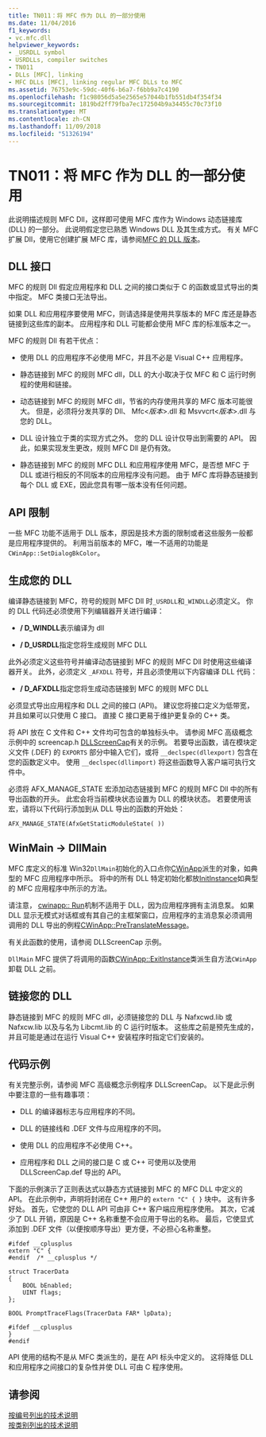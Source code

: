 ```yaml
---
title: TN011：将 MFC 作为 DLL 的一部分使用
ms.date: 11/04/2016
f1_keywords:
- vc.mfc.dll
helpviewer_keywords:
- _USRDLL symbol
- USRDLLs, compiler switches
- TN011
- DLLs [MFC], linking
- MFC DLLs [MFC], linking regular MFC DLLs to MFC
ms.assetid: 76753e9c-59dc-40f6-b6a7-f6bb9a7c4190
ms.openlocfilehash: f1c98056d5a5e2565e57044b1fb551db4f354f34
ms.sourcegitcommit: 1819bd2ff79fba7ec172504b9a34455c70c73f10
ms.translationtype: MT
ms.contentlocale: zh-CN
ms.lasthandoff: 11/09/2018
ms.locfileid: "51326194"
---
```

# <a name="tn011-using-mfc-as-part-of-a-dll"></a>TN011：将 MFC 作为 DLL 的一部分使用

此说明描述规则 MFC Dll，这样即可使用 MFC 库作为 Windows 动态链接库 (DLL) 的一部分。 此说明假定您已熟悉 Windows DLL 及其生成方式。 有关 MFC 扩展 Dll，使用它创建扩展 MFC 库，请参阅[MFC 的 DLL 版本](../mfc/tn033-dll-version-of-mfc.md)。

## <a name="dll-interfaces"></a>DLL 接口

MFC 的规则 Dll 假定应用程序和 DLL 之间的接口类似于 C 的函数或显式导出的类中指定。 MFC 类接口无法导出。

如果 DLL 和应用程序要使用 MFC，则请选择是使用共享版本的 MFC 库还是静态链接到这些库的副本。 应用程序和 DLL 可能都会使用 MFC 库的标准版本之一。

MFC 的规则 Dll 有若干优点：

- 使用 DLL 的应用程序不必使用 MFC，并且不必是 Visual C++ 应用程序。

- 静态链接到 MFC 的规则 MFC dll，DLL 的大小取决于仅 MFC 和 C 运行时例程的使用和链接。

- 动态链接到 MFC 的规则 MFC dll，节省的内存使用共享的 MFC 版本可能很大。 但是，必须将分发共享的 Dll、 Mfc\<*版本*>.dll 和 Msvvcrt\<*版本*>.dll 与您的 DLL。

- DLL 设计独立于类的实现方式之外。 您的 DLL 设计仅导出到需要的 API。 因此，如果实现发生更改，规则 MFC Dll 是仍有效。

- 静态链接到 MFC 的规则 MFC DLL 和应用程序使用 MFC，是否想 MFC 于 DLL 或进行相反的不同版本的应用程序没有问题。 由于 MFC 库将静态链接到每个 DLL 或 EXE，因此您具有哪一版本没有任何问题。

## <a name="api-limitations"></a>API 限制

一些 MFC 功能不适用于 DLL 版本，原因是技术方面的限制或者这些服务一般都是应用程序提供的。 利用当前版本的 MFC，唯一不适用的功能是 `CWinApp::SetDialogBkColor`。

## <a name="building-your-dll"></a>生成您的 DLL

编译静态链接到 MFC，符号的规则 MFC Dll 时`_USRDLL`和`_WINDLL`必须定义。 你的 DLL 代码还必须使用下列编辑器开关进行编译：

- **/ D_WINDLL**表示编译为 dll

- **/ D_USRDLL**指定您将生成规则 MFC DLL

此外必须定义这些符号并编译动态链接到 MFC 的规则 MFC Dll 时使用这些编译器开关。 此外，必须定义 `_AFXDLL` 符号，并且必须使用以下内容编译 DLL 代码：

- **/ D_AFXDLL**指定您将生成动态链接到 MFC 的规则 MFC DLL

必须显式导出应用程序和 DLL 之间的接口 (API)。 建议您将接口定义为低带宽，并且如果可以只使用 C 接口。 直接 C 接口更易于维护更复杂的 C++ 类。

将 API 放在 C 文件和 C++ 文件均可包含的单独标头中。 请参阅 MFC 高级概念示例中的 screencap.h [DLLScreenCap](../visual-cpp-samples.md)有关的示例。 若要导出函数，请在模块定义文件 (.DEF) 的 `EXPORTS` 部分中输入它们，或将 `__declspec(dllexport)` 包含在您的函数定义中。 使用 `__declspec(dllimport)` 将这些函数导入客户端可执行文件中。

必须将 AFX_MANAGE_STATE 宏添加动态链接到 MFC 的规则 MFC Dll 中的所有导出函数的开头。 此宏会将当前模块状态设置为 DLL 的模块状态。 若要使用该宏，请将以下代码行添加到从 DLL 导出的函数的开始处：

`AFX_MANAGE_STATE(AfxGetStaticModuleState( ))`

## <a name="winmain---dllmain"></a>WinMain -> DllMain

MFC 库定义的标准 Win32`DllMain`初始化的入口点你[CWinApp](../mfc/reference/cwinapp-class.md)派生的对象，如典型的 MFC 应用程序中所示。 将中的所有 DLL 特定初始化都放[InitInstance](../mfc/reference/cwinapp-class.md#initinstance)如典型的 MFC 应用程序中所示的方法。

请注意， [cwinapp:: Run](../mfc/reference/cwinapp-class.md#run)机制不适用于 DLL，因为应用程序拥有主消息泵。 如果 DLL 显示无模式对话框或有其自己的主框架窗口，应用程序的主消息泵必须调用调用的 DLL 导出的例程[CWinApp::PreTranslateMessage](../mfc/reference/cwinapp-class.md#pretranslatemessage)。

有关此函数的使用，请参阅 DLLScreenCap 示例。

`DllMain` MFC 提供了将调用的函数[CWinApp::ExitInstance](../mfc/reference/cwinapp-class.md#exitinstance)类派生自方法`CWinApp`卸载 DLL 之前。

## <a name="linking-your-dll"></a>链接您的 DLL

静态链接到 MFC 的规则 MFC dll，必须链接您的 DLL 与 Nafxcwd.lib 或 Nafxcw.lib 以及与名为 Libcmt.lib 的 C 运行时版本。 这些库之前是预先生成的，并且可能是通过在运行 Visual C++ 安装程序时指定它们安装的。

## <a name="sample-code"></a>代码示例

有关完整示例，请参阅 MFC 高级概念示例程序 DLLScreenCap。 以下是此示例中要注意的一些有趣事项：

- DLL 的编译器标志与应用程序的不同。

- DLL 的链接线和 .DEF 文件与应用程序的不同。

- 使用 DLL 的应用程序不必使用 C++。

- 应用程序和 DLL 之间的接口是 C 或 C++ 可使用以及使用 DLLScreenCap.def 导出的 API。

下面的示例演示了正则表达式以静态方式链接到 MFC 的 MFC DLL 中定义的 API。 在此示例中，声明将封闭在 C++ 用户的 `extern "C" { }` 块中。 这有许多好处。 首先，它使您的 DLL API 可由非 C++ 客户端应用程序使用。 其次，它减少了 DLL 开销，原因是 C++ 名称重整不会应用于导出的名称。 最后，它使显式添加到 .DEF 文件（以便按顺序导出）更方便，不必担心名称重整。

```
#ifdef __cplusplus
extern "C" {
#endif  /* __cplusplus */

struct TracerData
{
    BOOL bEnabled;
    UINT flags;
};

BOOL PromptTraceFlags(TracerData FAR* lpData);

#ifdef __cplusplus
}
#endif
```

API 使用的结构不是从 MFC 类派生的，是在 API 标头中定义的。 这将降低 DLL 和应用程序之间接口的复杂性并使 DLL 可由 C 程序使用。

## <a name="see-also"></a>请参阅

[按编号列出的技术说明](../mfc/technical-notes-by-number.md)<br/>
[按类别列出的技术说明](../mfc/technical-notes-by-category.md)

